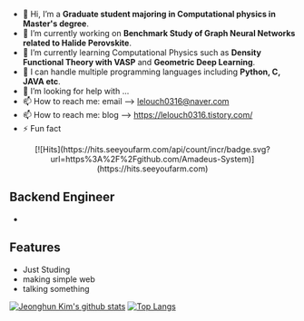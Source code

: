 
- 👋 Hi, I’m a **Graduate student majoring in Computational physics in Master's degree**.
- 🔭 I’m currently working on **Benchmark Study of Graph Neural Networks related to Halide Perovskite**.
- 🌱 I’m currently learning Computational Physics such as **Density Functional Theory with VASP** and **Geometric Deep Learning**.
- 👯 I can handle multiple programming languages including **Python, C, JAVA etc**.
- 🤔 I’m looking for help with ...
- 📫 How to reach me: email --> lelouch0316@naver.com 
- 📫 How to reach me: blog --> https://lelouch0316.tistory.com/
- ⚡ Fun fact 




<div align=center>
[![Hits](https://hits.seeyoufarm.com/api/count/incr/badge.svg?url=https%3A%2F%2Fgithub.com/Amadeus-System)](https://hits.seeyoufarm.com) 
</div>
  
## Backend Engineer

- 

## Features

- Just Studing
- making simple web
- talking something
  
[![Jeonghun Kim's github stats](https://github-readme-stats.vercel.app/api?username=BBlack-Hun)](https://github.com/anuraghazra/github-readme-stats)
[![Top Langs](https://github-readme-stats.vercel.app/api/top-langs/?username=BBlack-Hun&layout=compact&theme=compact&langs_count=5&hide=jupyter%20notebook)](https://github.com/anuraghazra/github-readme-stats)
